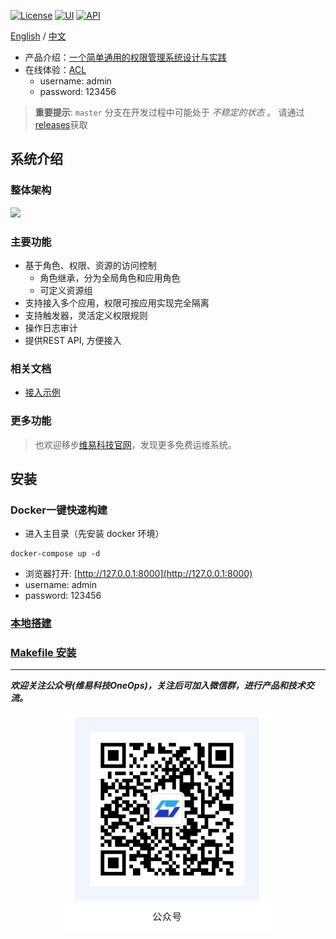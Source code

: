 
[![License](https://img.shields.io/badge/License-Apache2.0-brightgreen)](https://github.com/veops/cmdb/blob/master/LICENSE)
[![UI](https://img.shields.io/badge/UI-Ant%20Design%20Pro%20Vue-brightgreen)](https://github.com/sendya/ant-design-pro-vue)
[![API](https://img.shields.io/badge/API-Flask-brightgreen)](https://github.com/pallets/flask)

[English](docs/README_en.md) / [中文](README.md)
- 产品介绍：<a href="https://mp.weixin.qq.com/s/nFdLJnxkiLYOJlgyuqQ2LQ" target="_blank">一个简单通用的权限管理系统设计与实践</a>
- 在线体验：<a href="https://cmdb.veops.cn/acl" target="_blank">ACL</a>
  - username: admin
  - password: 123456

> **重要提示**: `master` 分支在开发过程中可能处于 _不稳定的状态_ 。
> 请通过[releases](https://github.com/veops/acl/releases)获取

## 系统介绍

### 整体架构

<img src=docs/images/infra.jpg />

### 主要功能

- 基于角色、权限、资源的访问控制
  - 角色继承，分为全局角色和应用角色
  - 可定义资源组
- 支持接入多个应用，权限可按应用实现完全隔离
- 支持触发器，灵活定义权限规则
- 操作日志审计
- 提供REST API, 方便接入

### 相关文档

- <a href="acl-api/example.py" target="_blank">接入示例</a> 

### 更多功能

> 也欢迎移步[维易科技官网](https://veops.cn)，发现更多免费运维系统。


## 安装

### Docker一键快速构建
- 进入主目录（先安装 docker 环境）

```
docker-compose up -d
```

- 浏览器打开: [http://127.0.0.1:8000](http://127.0.0.1:8000)
- username: admin 
- password: 123456

### [本地搭建](docs/local.md)

### [Makefile 安装](docs/makefile.md)

---

_**欢迎关注公众号(维易科技OneOps)，关注后可加入微信群，进行产品和技术交流。**_


<p align="center">
  <img src="docs/images/wechat.png" alt="公众号: 维易科技OneOps" />
</p>
